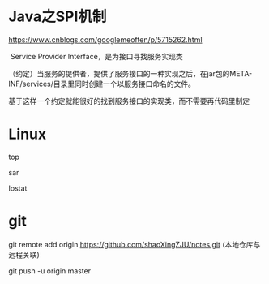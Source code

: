 # Java之SPI机制

https://www.cnblogs.com/googlemeoften/p/5715262.html

​    	Service Provider Interface，是为接口寻找服务实现类

​    （约定）当服务的提供者，提供了服务接口的一种实现之后，在jar包的META-INF/services/目录里同时创建一个以服务接口命名的文件。

​	基于这样一个约定就能很好的找到服务接口的实现类，而不需要再代码里制定





# Linux

top

sar

Iostat



# git

git remote add origin https://github.com/shaoXingZJU/notes.git    (本地仓库与远程关联)

git push -u origin master